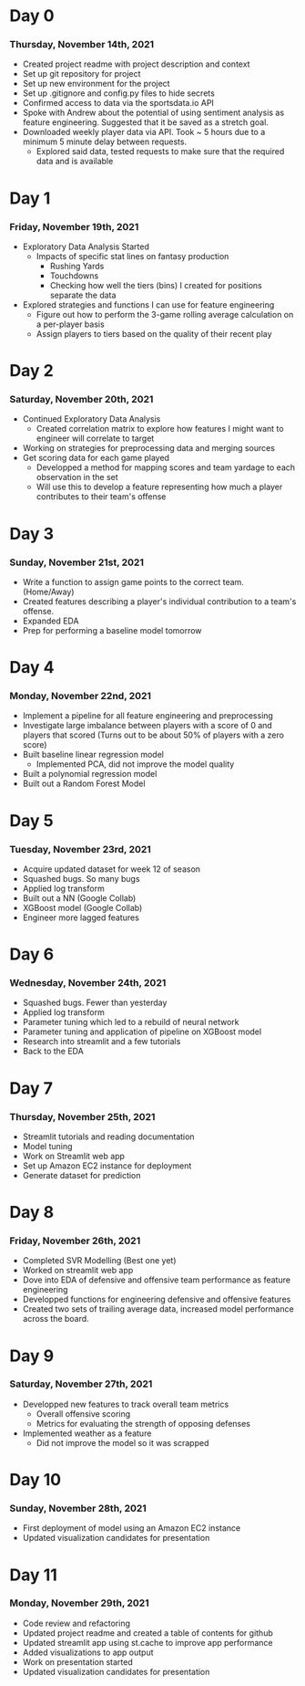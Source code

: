 # Day 0
### Thursday, November 14th, 2021

* Created project readme with project description and context
* Set up git repository for project
* Set up new environment for the project
* Set up .gitignore and config.py files to hide secrets
* Confirmed access to data via the sportsdata.io API
* Spoke with Andrew about the potential of using sentiment analysis as feature engineering.  Suggested that it be saved as a stretch goal.
* Downloaded weekly player data via API.  Took ~ 5 hours due to a minimum 5 minute delay between requests.
    * Explored said data, tested requests to make sure that the required data and is available
    
# Day 1
### Friday, November 19th, 2021

* Exploratory Data Analysis Started
    * Impacts of specific stat lines on fantasy production
        * Rushing Yards
        * Touchdowns
        * Checking how well the tiers (bins) I created for positions separate the data
* Explored strategies and functions I can use for feature engineering
    * Figure out how to perform the 3-game rolling average calculation on a per-player basis
    * Assign players to tiers based on the quality of their recent play
        
# Day 2
### Saturday, November 20th, 2021

* Continued Exploratory Data Analysis
    * Created correlation matrix to explore how features I might want to engineer will correlate to target
* Working on strategies for preprocessing data and merging sources
* Get scoring data for each game played
    * Developped a method for mapping scores and team yardage to each observation in the set
    * Will use this to develop a feature representing how much a player contributes to their team's offense
    
# Day 3
### Sunday, November 21st, 2021
 
 * Write a function to assign game points to the correct team.  (Home/Away)
 * Created features describing a player's individual contribution to a team's offense.
 * Expanded EDA
 * Prep for performing a baseline model tomorrow
 
# Day 4
### Monday, November 22nd, 2021
 
 * Implement a pipeline for all feature engineering and preprocessing
 * Investigate large imbalance between players with a score of 0 and players that scored (Turns out to be about 50% of players with a zero score)
 * Built baseline linear regression model
     * Implemented PCA, did not improve the model quality
 * Built a polynomial regression model
 * Built out a Random Forest Model
 
# Day 5
### Tuesday, November 23rd, 2021
 
 * Acquire updated dataset for week 12 of season
 * Squashed bugs.  So many bugs
 * Applied log transform
 * Built out a NN (Google Collab)
 * XGBoost model (Google Collab)
 * Engineer more lagged features
 
# Day 6
### Wednesday, November 24th, 2021
 
 * Squashed bugs.  Fewer than yesterday
 * Applied log transform
 * Parameter tuning which led to a rebuild of neural network
 * Parameter tuning and application of pipeline on XGBoost model
 * Research into streamlit and a few tutorials
 * Back to the EDA
 
 
 # Day 7
 ### Thursday, November 25th, 2021
 
 * Streamlit tutorials and reading documentation
 * Model tuning
 * Work on Streamlit web app
 * Set up Amazon EC2 instance for deployment
 * Generate dataset for prediction
 
 
# Day 8
### Friday, November 26th, 2021
 
 * Completed SVR Modelling (Best one yet)
 * Worked on streamlit web app
 * Dove into EDA of defensive and offensive team performance as feature engineering
 * Developped functions for engineering defensive and offensive features
 * Created two sets of trailing average data, increased model performance across the board.

 
# Day 9
### Saturday, November 27th, 2021

* Developped new features to track overall team metrics
    * Overall offensive scoring
    * Metrics for evaluating the strength of opposing defenses
* Implemented weather as a feature
    * Did not improve the model so it was scrapped
    
# Day 10
### Sunday, November 28th, 2021

* First deployment of model using an Amazon EC2 instance
* Updated visualization candidates for presentation


# Day 11
### Monday, November 29th, 2021

* Code review and refactoring
* Updated project readme and created a table of contents for github
* Updated streamlit app using st.cache to improve app performance
* Added visualizations to app output
* Work on presentation started
* Updated visualization candidates for presentation



